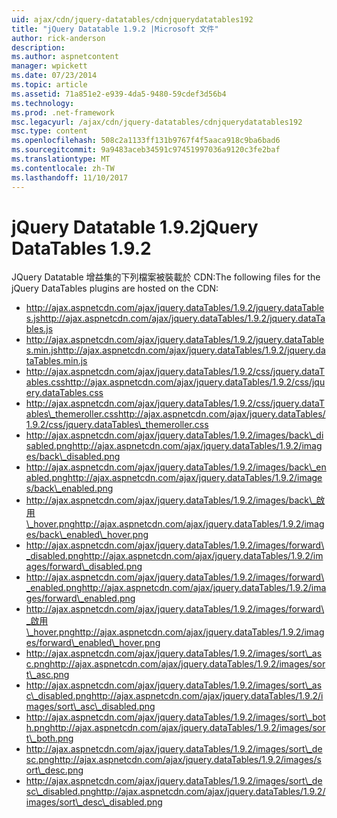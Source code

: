 ```yaml
---
uid: ajax/cdn/jquery-datatables/cdnjquerydatatables192
title: "jQuery Datatable 1.9.2 |Microsoft 文件"
author: rick-anderson
description: 
ms.author: aspnetcontent
manager: wpickett
ms.date: 07/23/2014
ms.topic: article
ms.assetid: 71a851e2-e939-4da5-9480-59cdef3d56b4
ms.technology: 
ms.prod: .net-framework
msc.legacyurl: /ajax/cdn/jquery-datatables/cdnjquerydatatables192
msc.type: content
ms.openlocfilehash: 508c2a1133ff131b9767f4f5aaca918c9ba6bad6
ms.sourcegitcommit: 9a9483aceb34591c97451997036a9120c3fe2baf
ms.translationtype: MT
ms.contentlocale: zh-TW
ms.lasthandoff: 11/10/2017
---
```

<a name="jquery-datatables-192"></a><span data-ttu-id="07ad6-102">jQuery Datatable 1.9.2</span><span class="sxs-lookup"><span data-stu-id="07ad6-102">jQuery DataTables 1.9.2</span></span>
====================
<span data-ttu-id="07ad6-103">JQuery Datatable 增益集的下列檔案被裝載於 CDN:</span><span class="sxs-lookup"><span data-stu-id="07ad6-103">The following files for the jQuery DataTables plugins are hosted on the CDN:</span></span>

- <span data-ttu-id="07ad6-104">http://ajax.aspnetcdn.com/ajax/jquery.dataTables/1.9.2/jquery.dataTables.js</span><span class="sxs-lookup"><span data-stu-id="07ad6-104">http://ajax.aspnetcdn.com/ajax/jquery.dataTables/1.9.2/jquery.dataTables.js</span></span>
- <span data-ttu-id="07ad6-105">http://ajax.aspnetcdn.com/ajax/jquery.dataTables/1.9.2/jquery.dataTables.min.js</span><span class="sxs-lookup"><span data-stu-id="07ad6-105">http://ajax.aspnetcdn.com/ajax/jquery.dataTables/1.9.2/jquery.dataTables.min.js</span></span>
- <span data-ttu-id="07ad6-106">http://ajax.aspnetcdn.com/ajax/jquery.dataTables/1.9.2/css/jquery.dataTables.css</span><span class="sxs-lookup"><span data-stu-id="07ad6-106">http://ajax.aspnetcdn.com/ajax/jquery.dataTables/1.9.2/css/jquery.dataTables.css</span></span>
- <span data-ttu-id="07ad6-107">http://ajax.aspnetcdn.com/ajax/jquery.dataTables/1.9.2/css/jquery.dataTables\_themeroller.css</span><span class="sxs-lookup"><span data-stu-id="07ad6-107">http://ajax.aspnetcdn.com/ajax/jquery.dataTables/1.9.2/css/jquery.dataTables\_themeroller.css</span></span>
- <span data-ttu-id="07ad6-108">http://ajax.aspnetcdn.com/ajax/jquery.dataTables/1.9.2/images/back\_disabled.png</span><span class="sxs-lookup"><span data-stu-id="07ad6-108">http://ajax.aspnetcdn.com/ajax/jquery.dataTables/1.9.2/images/back\_disabled.png</span></span>
- <span data-ttu-id="07ad6-109">http://ajax.aspnetcdn.com/ajax/jquery.dataTables/1.9.2/images/back\_enabled.png</span><span class="sxs-lookup"><span data-stu-id="07ad6-109">http://ajax.aspnetcdn.com/ajax/jquery.dataTables/1.9.2/images/back\_enabled.png</span></span>
- <span data-ttu-id="07ad6-110">http://ajax.aspnetcdn.com/ajax/jquery.dataTables/1.9.2/images/back\_啟用\_hover.png</span><span class="sxs-lookup"><span data-stu-id="07ad6-110">http://ajax.aspnetcdn.com/ajax/jquery.dataTables/1.9.2/images/back\_enabled\_hover.png</span></span>
- <span data-ttu-id="07ad6-111">http://ajax.aspnetcdn.com/ajax/jquery.dataTables/1.9.2/images/forward\_disabled.png</span><span class="sxs-lookup"><span data-stu-id="07ad6-111">http://ajax.aspnetcdn.com/ajax/jquery.dataTables/1.9.2/images/forward\_disabled.png</span></span>
- <span data-ttu-id="07ad6-112">http://ajax.aspnetcdn.com/ajax/jquery.dataTables/1.9.2/images/forward\_enabled.png</span><span class="sxs-lookup"><span data-stu-id="07ad6-112">http://ajax.aspnetcdn.com/ajax/jquery.dataTables/1.9.2/images/forward\_enabled.png</span></span>
- <span data-ttu-id="07ad6-113">http://ajax.aspnetcdn.com/ajax/jquery.dataTables/1.9.2/images/forward\_啟用\_hover.png</span><span class="sxs-lookup"><span data-stu-id="07ad6-113">http://ajax.aspnetcdn.com/ajax/jquery.dataTables/1.9.2/images/forward\_enabled\_hover.png</span></span>
- <span data-ttu-id="07ad6-114">http://ajax.aspnetcdn.com/ajax/jquery.dataTables/1.9.2/images/sort\_asc.png</span><span class="sxs-lookup"><span data-stu-id="07ad6-114">http://ajax.aspnetcdn.com/ajax/jquery.dataTables/1.9.2/images/sort\_asc.png</span></span>
- <span data-ttu-id="07ad6-115">http://ajax.aspnetcdn.com/ajax/jquery.dataTables/1.9.2/images/sort\_asc\_disabled.png</span><span class="sxs-lookup"><span data-stu-id="07ad6-115">http://ajax.aspnetcdn.com/ajax/jquery.dataTables/1.9.2/images/sort\_asc\_disabled.png</span></span>
- <span data-ttu-id="07ad6-116">http://ajax.aspnetcdn.com/ajax/jquery.dataTables/1.9.2/images/sort\_both.png</span><span class="sxs-lookup"><span data-stu-id="07ad6-116">http://ajax.aspnetcdn.com/ajax/jquery.dataTables/1.9.2/images/sort\_both.png</span></span>
- <span data-ttu-id="07ad6-117">http://ajax.aspnetcdn.com/ajax/jquery.dataTables/1.9.2/images/sort\_desc.png</span><span class="sxs-lookup"><span data-stu-id="07ad6-117">http://ajax.aspnetcdn.com/ajax/jquery.dataTables/1.9.2/images/sort\_desc.png</span></span>
- <span data-ttu-id="07ad6-118">http://ajax.aspnetcdn.com/ajax/jquery.dataTables/1.9.2/images/sort\_desc\_disabled.png</span><span class="sxs-lookup"><span data-stu-id="07ad6-118">http://ajax.aspnetcdn.com/ajax/jquery.dataTables/1.9.2/images/sort\_desc\_disabled.png</span></span>
